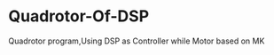 Quadrotor-Of-DSP
================

Quadrotor program,Using DSP as Controller while Motor based on MK

